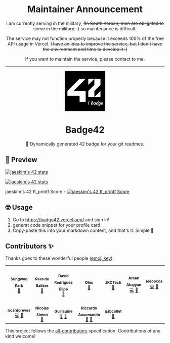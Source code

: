 <div align="center">
  <h1>Maintainer Announcement</h1>
  <p>I am currently serving in the military, <strike>(In South Korean, men are obligated to serve in the military…)</strike> so maintenance is difficult.</p>
  <p>The service may not function properly because it exceeds 100% of the free API usage in Vercel. <strike>I have an idea to improve the service, but I don't have the environment and time to develop it :(</strike></p>
  <p>If you want to maintain the service, please contact to me.</p>
</div>

---

<div align="center">
  <img src="/public/badge42_logo.svg" height="128px" alt="badge42 logo" >
  <h1>Badge42</h1>
  <p>🚀 Dynamically generated 42 badge for your git readmes.</p>
</div>

## 👀 Preview

[![jaeskim's 42 stats](https://badge42.vercel.app/api/v2/cl0yx1v0j0158ns5shlllmdvb/stats?cursusId=21&coalitionId=85)](https://github.com/JaeSeoKim/badge42)

[![jaeskim's 42 stats](https://badge42.vercel.app/api/v2/cl0yx1v0j0158ns5shlllmdvb/stats?cursusId=9&coalitionId=piscine)](https://github.com/JaeSeoKim/badge42)

jaeskim's 42 ft_printf Score - [![jaeskim's 42 ft_printf Score](https://badge42.vercel.app/api/v2/cl0yx1v0j0158ns5shlllmdvb/project/2004625)](https://github.com/JaeSeoKim/badge42)

## 🤓 Usage

1. Go to <https://badge42.vercel.app/> and sign in!
2. generat code snippet for your profile card
3. Copy-paste this into your markdown content, and that's it. Simple 🥳

## Contributors ✨

Thanks goes to these wonderful people ([emoji key](https://allcontributors.org/docs/en/emoji-key)):

<!-- ALL-CONTRIBUTORS-LIST:START - Do not remove or modify this section -->
<!-- prettier-ignore-start -->
<!-- markdownlint-disable -->
<table>
  <tr>
    <td align="center"><a href="http://sungwoo.dev"><img src="https://avatars.githubusercontent.com/u/33975709?v=4?s=100" width="100px;" alt=""/><br /><sub><b>Sungwoo Park</b></sub></a><br /><a href="https://github.com/JaeSeoKim/badge42/issues?q=author%3Acos18" title="Bug reports">🐛</a></td>
    <td align="center"><a href="https://github.com/pde-bakk"><img src="https://avatars.githubusercontent.com/u/36886300?v=4?s=100" width="100px;" alt=""/><br /><sub><b>Peer de Bakker</b></sub></a><br /><a href="https://github.com/JaeSeoKim/badge42/issues?q=author%3Apde-bakk" title="Bug reports">🐛</a></td>
    <td align="center"><a href="https://www.linkedin.com/in/drelipe/"><img src="https://avatars.githubusercontent.com/u/9976038?v=4?s=100" width="100px;" alt=""/><br /><sub><b>David Rodríguez Elipe</b></sub></a><br /><a href="#ideas-d-r-e" title="Ideas, Planning, & Feedback">🤔</a></td>
    <td align="center"><a href="http://olesgedz.github.io"><img src="https://avatars.githubusercontent.com/u/8808075?v=4?s=100" width="100px;" alt=""/><br /><sub><b>Oles</b></sub></a><br /><a href="https://github.com/JaeSeoKim/badge42/issues?q=author%3Aolesgedz" title="Bug reports">🐛</a></td>
    <td align="center"><a href="https://jkctech.nl"><img src="https://avatars.githubusercontent.com/u/2072890?v=4?s=100" width="100px;" alt=""/><br /><sub><b>JKCTech</b></sub></a><br /><a href="https://github.com/JaeSeoKim/badge42/issues?q=author%3Ajkctech" title="Bug reports">🐛</a></td>
    <td align="center"><a href="https://github.com/aabajyan"><img src="https://avatars.githubusercontent.com/u/62068860?v=4?s=100" width="100px;" alt=""/><br /><sub><b>Arsen Abajyan</b></sub></a><br /><a href="https://github.com/JaeSeoKim/badge42/commits?author=aabajyan" title="Code">💻</a> <a href="https://github.com/JaeSeoKim/badge42/issues?q=author%3Aaabajyan" title="Bug reports">🐛</a></td>
    <td align="center"><a href="https://github.com/leeoocca"><img src="https://avatars.githubusercontent.com/u/36135198?v=4?s=100" width="100px;" alt=""/><br /><sub><b>leeoocca</b></sub></a><br /><a href="https://github.com/JaeSeoKim/badge42/commits?author=leeoocca" title="Code">💻</a> <a href="https://github.com/JaeSeoKim/badge42/issues?q=author%3Aleeoocca" title="Bug reports">🐛</a></td>
  </tr>
  <tr>
    <td align="center"><a href="https://github.com/ricardoreves"><img src="https://avatars.githubusercontent.com/u/89393929?v=4?s=100" width="100px;" alt=""/><br /><sub><b>ricardoreves</b></sub></a><br /><a href="https://github.com/JaeSeoKim/badge42/commits?author=ricardoreves" title="Code">💻</a> <a href="https://github.com/JaeSeoKim/badge42/issues?q=author%3Aricardoreves" title="Bug reports">🐛</a></td>
    <td align="center"><a href="https://github.com/Nimon77"><img src="https://avatars.githubusercontent.com/u/11821952?v=4?s=100" width="100px;" alt=""/><br /><sub><b>Nicolas Simon</b></sub></a><br /><a href="https://github.com/JaeSeoKim/badge42/issues?q=author%3ANimon77" title="Bug reports">🐛</a></td>
    <td align="center"><a href="https://github.com/GlaceCoding"><img src="https://avatars.githubusercontent.com/u/92152391?v=4?s=100" width="100px;" alt=""/><br /><sub><b>Guillaume</b></sub></a><br /><a href="https://github.com/JaeSeoKim/badge42/pulls?q=is%3Apr+reviewed-by%3AGlaceCoding" title="Reviewed Pull Requests">👀</a> <a href="#ideas-GlaceCoding" title="Ideas, Planning, & Feedback">🤔</a></td>
    <td align="center"><a href="https://github.com/raccoman"><img src="https://avatars.githubusercontent.com/u/48388138?v=4?s=100" width="100px;" alt=""/><br /><sub><b>Riccardo Accomando</b></sub></a><br /><a href="https://github.com/JaeSeoKim/badge42/pulls?q=is%3Apr+reviewed-by%3Araccoman" title="Reviewed Pull Requests">👀</a> <a href="#ideas-raccoman" title="Ideas, Planning, & Feedback">🤔</a></td>
    <td align="center"><a href="https://github.com/gabcollet"><img src="https://avatars.githubusercontent.com/u/79753678?v=4?s=100" width="100px;" alt=""/><br /><sub><b>gabcollet</b></sub></a><br /><a href="https://github.com/JaeSeoKim/badge42/issues?q=author%3Agabcollet" title="Bug reports">🐛</a></td>
  </tr>
</table>

<!-- markdownlint-restore -->
<!-- prettier-ignore-end -->

<!-- ALL-CONTRIBUTORS-LIST:END -->

This project follows the [all-contributors](https://github.com/all-contributors/all-contributors) specification. Contributions of any kind welcome!
